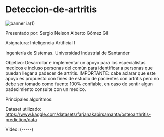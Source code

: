 # Deteccion-de-artritis

![banner ia(1)](https://github.com/papatomi09/Deteccion-de-artritis/assets/102627991/e3b43cd9-6149-4c26-93e9-2cfdab97b4c1)

Presentado por:
Sergio Nelson Alberto Gómez Gil


Asignatura:
Inteligencia Artificial I

Ingeniería de Sistemas.
Universidad Industrial de Santander

Objetivo:
Desarrollar e implementar un apoyo para los especialistas medicos e incluso personas del común para identificar a personas que puedan llegar a padecer de artritis.
IMPORTANTE: cabe aclarar que este apoyo es propuesto con fines de estudio de pacientes con artritis pero no debe ser tomado como fuente 100% confiable, en caso de sentir algun padecimiento consulte con un medico.

Principales algoritmos:

Dataset utilizado: https://www.kaggle.com/datasets/farjanakabirsamanta/osteoarthritis-prediction/data

Video: (-----)
